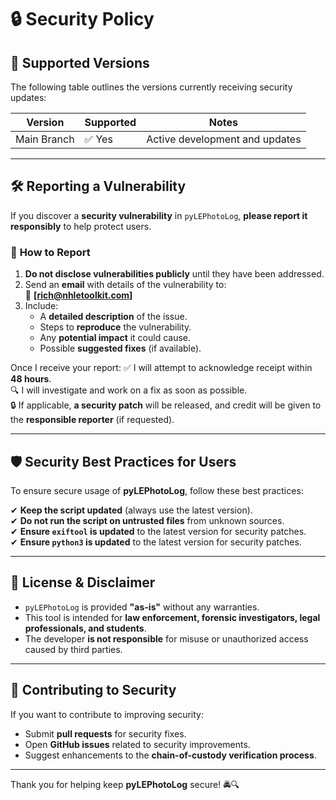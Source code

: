 # 🔒 Security Policy

## 📅 Supported Versions

The following table outlines the versions currently receiving security updates:

| Version | Supported | Notes |
|---------|----------|-------|
| Main Branch  | ✅ Yes   | Active development and updates |

---

## 🛠️ Reporting a Vulnerability

If you discover a **security vulnerability** in `pyLEPhotoLog`, **please report it responsibly** to help protect users.

### 📩 **How to Report**
1. **Do not disclose vulnerabilities publicly** until they have been addressed.
2. Send an **email** with details of the vulnerability to:  
   📧 **[rich@nhletoolkit.com]**  
3. Include:
   - A **detailed description** of the issue.
   - Steps to **reproduce** the vulnerability.
   - Any **potential impact** it could cause.
   - Possible **suggested fixes** (if available).

Once I receive your report:
✅ I will attempt to acknowledge receipt within **48 hours**.  
🔍 I will investigate and work on a fix as soon as possible.  
🔒 If applicable, **a security patch** will be released, and credit will be given to the **responsible reporter** (if requested).  

---

## 🛡️ Security Best Practices for Users

To ensure secure usage of **pyLEPhotoLog**, follow these best practices:

✔ **Keep the script updated** (always use the latest version).  
✔ **Do not run the script on untrusted files** from unknown sources.  
✔ **Ensure `exiftool` is updated** to the latest version for security patches.  
✔ **Ensure `python3` is updated** to the latest version for security patches. 

---

## 🔏 License & Disclaimer

- `pyLEPhotoLog` is provided **"as-is"** without any warranties.
- This tool is intended for **law enforcement, forensic investigators, legal professionals, and students**.
- The developer **is not responsible** for misuse or unauthorized access caused by third parties.

---

## 🤝 Contributing to Security

If you want to contribute to improving security:
- Submit **pull requests** for security fixes.
- Open **GitHub issues** related to security improvements.
- Suggest enhancements to the **chain-of-custody verification process**.

---

Thank you for helping keep **pyLEPhotoLog** secure! 🚔🔍
